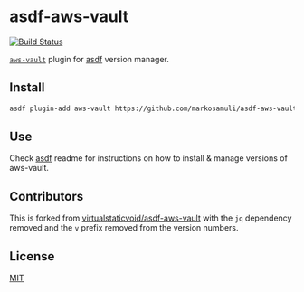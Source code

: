 # asdf-aws-vault

[![Build Status](https://travis-ci.org/markosamuli/asdf-aws-vault.svg?branch=master)](https://travis-ci.org/markosamuli/asdf-aws-vault)

[`aws-vault`][util] plugin for [asdf](https://github.com/asdf-vm/asdf) version
manager.

## Install

```bash
asdf plugin-add aws-vault https://github.com/markosamuli/asdf-aws-vault.git
```

## Use

Check [asdf](https://github.com/asdf-vm/asdf) readme for instructions on how to install & manage versions of aws-vault.

[util]: https://github.com/99designs/aws-vault

## Contributors

This is forked from [virtualstaticvoid/asdf-aws-vault] with the `jq` dependency
removed and the `v` prefix removed from the version numbers.

[virtualstaticvoid/asdf-aws-vault]: https://github.com/virtualstaticvoid/asdf-aws-vault

## License

[MIT](LICENSE)
